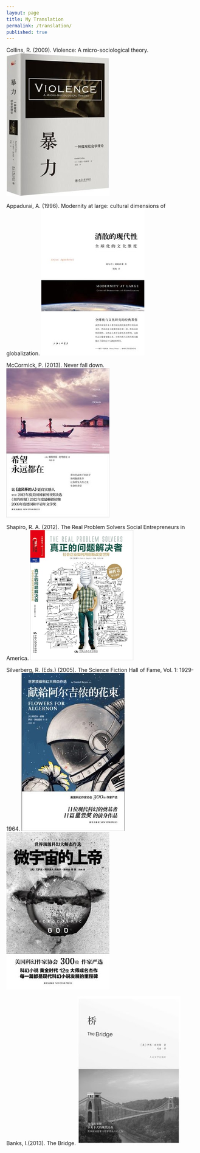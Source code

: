 ```yaml
---
layout: page
title: My Translation
permalink: /translation/
published: true
---
```

Collins, R. (2009). Violence: A micro-sociological theory.
![](/images/violence.jpg)

Appadurai, A. (1996). Modernity at large: cultural dimensions of globalization.
![](/images/modernity.jpg)

McCormick, P. (2013). Never fall down. 
![](/images/hope.jpg)

Shapiro, R. A. (2012). The Real Problem Solvers Social Entrepreneurs in America.
![](/images/problem.jpg)

Silverberg, R. (Eds.) (2005). The Science Fiction Hall of Fame, Vol. 1: 1929-1964.
![](/images/flowers.jpg)
![](/images/god.jpg)

Banks, I.(2013). The Bridge.
![](/images/bridge.jpg)

